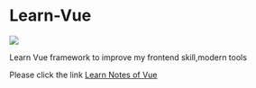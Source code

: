 # Learn-Vue

![](https://img.shields.io/github/license/Q10Viking/q10viking.github.io)

Learn Vue framework to improve my frontend skill,modern tools

Please click the link [Learn Notes of Vue ](https://q10viking.github.io/vue3/)

